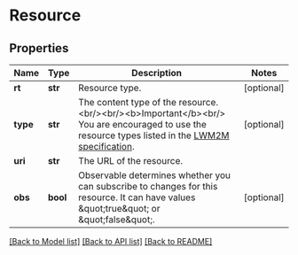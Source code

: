 # Resource

## Properties
Name | Type | Description | Notes
------------ | ------------- | ------------- | -------------
**rt** | **str** | Resource type. | [optional] 
**type** | **str** | The content type of the resource. &lt;br/&gt;&lt;br/&gt;&lt;b&gt;Important&lt;/b&gt;&lt;br/&gt; You are encouraged to use the resource types listed in the [LWM2M specification](http://technical.openmobilealliance.org/Technical/technical-information/omna/lightweight-m2m-lwm2m-object-registry).  | [optional] 
**uri** | **str** | The URL of the resource. | 
**obs** | **bool** | Observable determines whether you can subscribe to changes for this resource. It can have values \&quot;true\&quot; or \&quot;false\&quot;.  | [optional] 

[[Back to Model list]](../README.md#documentation-for-models) [[Back to API list]](../README.md#documentation-for-api-endpoints) [[Back to README]](../README.md)


